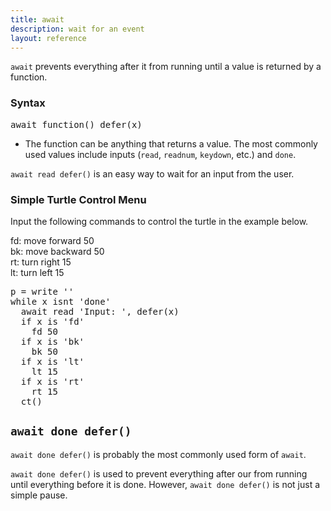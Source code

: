 ```yaml
---
title: await
description: wait for an event
layout: reference
---
```


`await` prevents everything after it from running until a value is returned by a function. 

### Syntax

<pre class="jumbo">
await <span data-dfnup="a function to run">function()</span> defer(<span data-dfn="return value">x</span>)
</pre>

* The function can be anything that returns a value. The most commonly used values include inputs (`read`, `readnum`, `keydown`, etc.) and `done`. 

`await read defer()` is an easy way to wait for an input from the user. 

### Simple Turtle Control Menu

Input the following commands to control the turtle in the example below.

fd: move forward 50<br>
bk: move backward 50<br>
rt: turn right 15<br>
lt: turn left 15

<pre class="examp">
p = write ''
while x isnt 'done'
  await read 'Input: ', defer(x)
  if x is 'fd'
    fd 50
  if x is 'bk'
    bk 50
  if x is 'lt'
    lt 15
  if x is 'rt'
    rt 15
  ct()
</pre>

<script type="figure">
p = write ''
while x isnt 'done'
  await read 'Input: ', defer(x)
  if x is 'fd'
    fd 50
  if x is 'bk'
    bk 50
  if x is 'lt'
    lt 15
  if x is 'rt'
    rt 15
  ct()
</script>

## `await done defer()`

`await done defer()` is probably the most commonly used form of `await`. 

`await done defer()` is used to prevent everything after our from running until everything before it is done. However, `await done defer()` is not just a simple pause. 
